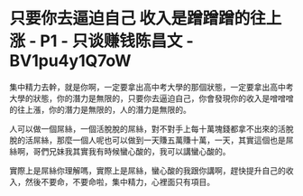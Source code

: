 # 只要你去逼迫自己 收入是蹭蹭蹭的往上涨 - P1 - 只谈赚钱陈昌文 - BV1pu4y1Q7oW

集中精力去幹，就是你啊，一定要拿出高中考大學的那個狀態，一定要拿出高中考大學的狀態，你的潛力是無限的，只要你去逼迫自己，你會發現你的收入是噌噌噌的往上漲，你的潛力是無限的，人的潛力是無限的。

人可以做一個屌絲，一個活脫脫的屌絲，對不對手上每十萬塊錢都拿不出來的活脫脫的活屌絲，那麼一個人呢也可以做到一天賺五萬賺十萬，一天，其實這個也是屌絲啊，哥們兄妹我其實我有時候蠻心酸的，我可以講蠻心酸的。

實際上是屌絲你理解嗎，實際上是屌絲，蠻心酸的我跟你講啊，趕快提升自己的收入，然後不要命，不要命啦，集中精力，心裡面只有項目。


